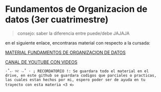 # Fundamentos de Organizacion de datos   (3er cuatrimestre)
 > consejo: saber la diferencia entre puede/debe JAJAJA   

en el siguiente enlace, encontraras material con respecto a la cursada:

[MATERIAL FUNDAMENTOS DE ORGANIZACION DE DATOS](https://drive.google.com/drive/folders/1IL3wIwfOu5hXMp06eEnjM44hHmS5Uojf?usp=sharing)

[CANAL DE YOUTUBE CON VIDEOS](https://www.youtube.com/@dulicito)


`⋅˚₊‧ ୨୧ ‧₊˚ ⋅ ¡ RECORDATORIO !: Se guardara todo el material en el drive, en este github se guardara codigos que parciales o practicas, las cuales estan hechos por mi, espero poder ser de ayuda en tu trayecto con esta materia <3 𖦹๋࣭⭑`
